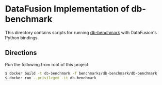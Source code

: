 <!---
  Licensed to the Apache Software Foundation (ASF) under one
  or more contributor license agreements.  See the NOTICE file
  distributed with this work for additional information
  regarding copyright ownership.  The ASF licenses this file
  to you under the Apache License, Version 2.0 (the
  "License"); you may not use this file except in compliance
  with the License.  You may obtain a copy of the License at

    http://www.apache.org/licenses/LICENSE-2.0

  Unless required by applicable law or agreed to in writing,
  software distributed under the License is distributed on an
  "AS IS" BASIS, WITHOUT WARRANTIES OR CONDITIONS OF ANY
  KIND, either express or implied.  See the License for the
  specific language governing permissions and limitations
  under the License.
-->

# DataFusion Implementation of db-benchmark

This directory contains scripts for running [db-benchmark](https://github.com/duckdblabs/db-benchmark) with 
DataFusion's Python bindings.

## Directions

Run the following from root of this project.

```bash
$ docker build -t db-benchmark -f benchmarks/db-benchmark/db-benchmark.dockerfile .
$ docker run --privileged -it db-benchmark
```
